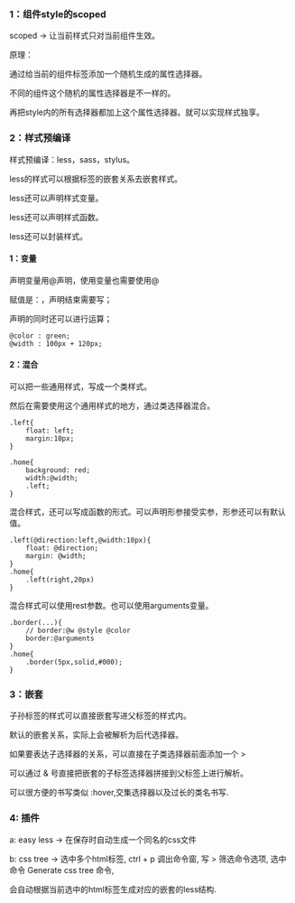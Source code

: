 ### 1：组件style的scoped

scoped -> 让当前样式只对当前组件生效。

原理：

通过给当前的组件标签添加一个随机生成的属性选择器。

不同的组件这个随机的属性选择器是不一样的。

再把style内的所有选择器都加上这个属性选择器。就可以实现样式独享。



### 2：样式预编译

样式预编译：less，sass，stylus。

less的样式可以根据标签的嵌套关系去嵌套样式。

less还可以声明样式变量。

less还可以声明样式函数。

less还可以封装样式。

#### 1：变量

声明变量用@声明，使用变量也需要使用@

赋值是：，声明结束需要写；

声明的同时还可以进行运算；

```less
@color : green;
@width : 100px + 120px;
```

#### 2：混合

可以把一些通用样式，写成一个类样式。

然后在需要使用这个通用样式的地方，通过类选择器混合。

```less
.left{
	float: left;
	margin:10px;
}

.home{
	background: red;
	width:@width;
	.left;
}
```

混合样式，还可以写成函数的形式。可以声明形参接受实参，形参还可以有默认值。

```less
.left(@direction:left,@width:10px){
    float: @direction;
    margin: @width;
}
.home{
    .left(right,20px)
}
```

混合样式可以使用rest参数。也可以使用arguments变量。

```less
.border(...){
	// border:@w @style @color
	border:@arguments
}
.home{
    .border(5px,solid,#000);
} 
```

### 3：嵌套

子孙标签的样式可以直接嵌套写进父标签的样式内。

默认的嵌套关系，实际上会被解析为后代选择器。

如果要表达子选择器的关系，可以直接在子类选择器前面添加一个 > 

可以通过 & 号直接把嵌套的子标签选择器拼接到父标签上进行解析。

可以很方便的书写类似 :hover,交集选择器以及过长的类名书写.

### 4:  插件

a: easy less -> 在保存时自动生成一个同名的css文件

b: css tree -> 选中多个html标签, ctrl + p 调出命令窗, 写 > 筛选命令选项, 选中命令 Generate css tree 命令,

会自动根据当前选中的html标签生成对应的嵌套的less结构.







